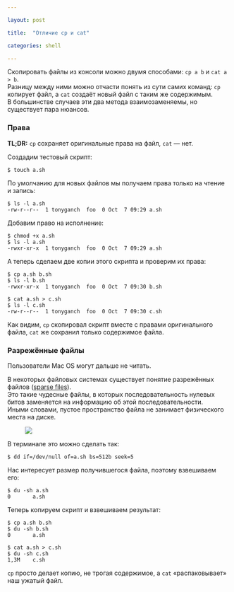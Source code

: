 ```yaml
---

layout: post

title:  "Отличие cp и cat"

categories: shell

---
```


Скопировать файлы из консоли можно двумя способами: `cp a b` и `cat a > b`.    
Разницу между ними можно отчасти понять из сути самих команд: `cp` копирует
файл, а `cat` создаёт новый файл с таким же содержимым.    
В большинстве случаев эти два метода взаимозаменяемы, но существует пара
нюансов.

### Права

<p class="note">
<b>TL;DR:</b> <code>cp</code> сохраняет оригинальные права на файл,
<code>cat</code> — нет.
</p>

Создадим тестовый скрипт:

    $ touch a.sh

По умолчанию для новых файлов мы получаем права только на чтение и запись:

    $ ls -l a.sh
    -rw-r--r--  1 tonyganch  foo  0 Oct  7 09:29 a.sh

Добавим право на исполнение:

    $ chmod +x a.sh
    $ ls -l a.sh
    -rwxr-xr-x  1 tonyganch  foo  0 Oct  7 09:29 a.sh

А теперь сделаем две копии этого скрипта и проверим их права:

    $ cp a.sh b.sh
    $ ls -l b.sh
    -rwxr-xr-x  1 tonyganch  foo  0 Oct  7 09:30 b.sh

    $ cat a.sh > c.sh
    $ ls -l c.sh
    -rw-r--r--  1 tonyganch  foo  0 Oct  7 09:30 c.sh

Как видим, `cp` скопировал скрипт вместе с правами оригинального файла, `cat` же
сохранил только содержимое файла.

### Разрежённые файлы

<p class="note">
Пользователи Mac OS могут дальше не читать.
</p>

В некоторых файловых системах существует понятие разрежённых файлов ([sparse
files](http://en.wikipedia.org/wiki/Sparse_file)).    
Это такие чудесные файлы, в которых последовательность нулевых битов заменяется
на информацию об этой последовательности.   
Иными словами, пустое пространство файла не занимает физического места на
диске.

<figure>
    <img src="http://upload.wikimedia.org/wikipedia/commons/9/9f/Sparse_file_%28en%29.svg"/>
</figure>

В терминале это можно сделать так:

    $ dd if=/dev/null of=a.sh bs=512b seek=5

Нас интересует размер получившегося файла, поэтому взвешиваем его:

    $ du -sh a.sh
    0       a.sh

Теперь копируем скрипт и взвешиваем результат:

    $ cp a.sh b.sh
    $ du -sh b.sh
    0       a.sh

    $ cat a.sh > c.sh
    $ du -sh c.sh
    1,3M    c.sh

`cp` просто делает копию, не трогая содержимое, а `cat` «распаковывает» наш
ужатый файл.


